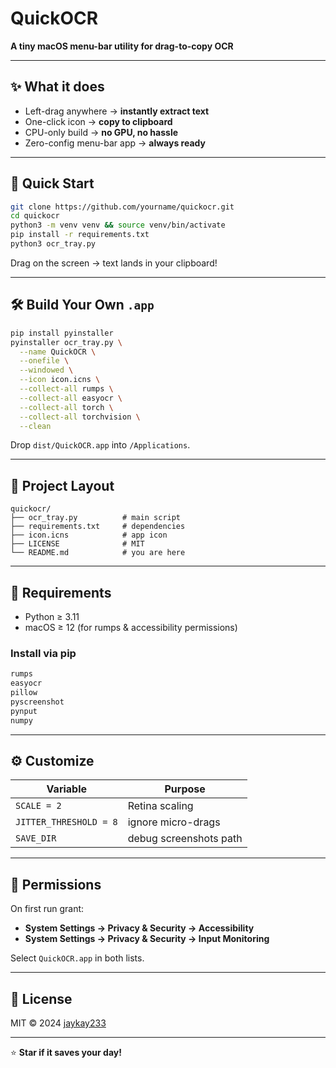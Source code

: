 # QuickOCR  
**A tiny macOS menu-bar utility for drag-to-copy OCR**

---

## ✨ What it does

- Left-drag anywhere → **instantly extract text**  
- One-click icon → **copy to clipboard**  
- CPU-only build → **no GPU, no hassle**  
- Zero-config menu-bar app → **always ready**

---

## 🚀 Quick Start

```bash
git clone https://github.com/yourname/quickocr.git
cd quickocr
python3 -m venv venv && source venv/bin/activate
pip install -r requirements.txt
python3 ocr_tray.py
```

Drag on the screen → text lands in your clipboard!

---

## 🛠️ Build Your Own `.app`

```bash
pip install pyinstaller
pyinstaller ocr_tray.py \
  --name QuickOCR \
  --onefile \
  --windowed \
  --icon icon.icns \
  --collect-all rumps \
  --collect-all easyocr \
  --collect-all torch \
  --collect-all torchvision \
  --clean
```

Drop `dist/QuickOCR.app` into `/Applications`.

---

## 📂 Project Layout

```
quickocr/
├── ocr_tray.py          # main script
├── requirements.txt     # dependencies
├── icon.icns            # app icon
├── LICENSE              # MIT
└── README.md            # you are here
```

---

## 📄 Requirements

- Python ≥ 3.11  
- macOS ≥ 12 (for rumps & accessibility permissions)

### Install via pip
```txt
rumps
easyocr
pillow
pyscreenshot
pynput
numpy
```

---

## ⚙️ Customize

| Variable | Purpose |
|----------|---------|
| `SCALE = 2` | Retina scaling |
| `JITTER_THRESHOLD = 8` | ignore micro-drags |
| `SAVE_DIR` | debug screenshots path |

---

## 🔐 Permissions

On first run grant:

- **System Settings → Privacy & Security → Accessibility**  
- **System Settings → Privacy & Security → Input Monitoring**

Select `QuickOCR.app` in both lists.

---

## 📄 License

MIT © 2024 [jaykay233](https://github.com/jaykay233)

---

⭐ **Star if it saves your day!**
